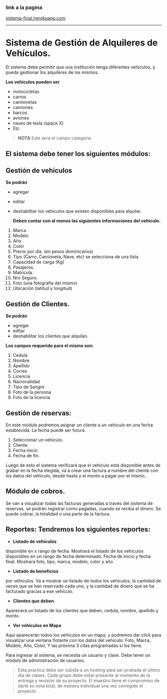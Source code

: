 ### link a la pagina
 [sistema-final.herokuapp.com](sistema-final.herokuapp.com)

---

# Sistema de Gestión de Alquileres de Vehículos.

El sistema debe permitir que una institución tenga diferentes vehículos, y pueda gestionar los alquileres de los mismos.

**Los vehículos pueden ser**

- motocicletas
- carros
- camionetas
- camiones
- barcos
- aviones
- naves de tesla (space X)
- Etc

> **NOTA** Este sera el campo categoria

## **El sistema debe tener los siguientes módulos:**

## Gestión de vehículos

**Se podrán**

- agregar
- editar
- deshabilitar los vehículos que existen disponibles para alquilar.

  **Deben contar con al menos las siguientes informaciones del vehículo.**

1. Marca
2. Modelo
3. Año
4. Color
5. Precio por día. (en pesos dominicanos)
6. Tipo (Carro, Camioneta, Nave, etc) se selecciona de una lista.
7. Capacidad de carga (Kg)
8. Pasajeros.
9. Matricula.
10. Nro Seguro.
11. Foto (una fotografía del mismo)
12. Ubicación (latitud y longitud)

## Gestión de Clientes.

**Se podrán**

- agregar
- editar
- deshabilitar los clientes que alquilan.

**Los campos requerido para el mismo son:**

1. Cedula
2. Nombre
3. Apellido
4. Correo
5. Licencia
6. Nacionalidad
7. Tipo de Sangre
8. Foto de la persona
9. Foto de la licencia

## Gestión de reservas:

En este módulo podremos asignar un cliente a un vehículo en una fecha establecida. La fecha puede ser futura.

1. Seleccionar un vehículo.
2. Cliente.
3. Fecha inicio
4. Fecha de fin.

Luego de esto el sistema verificará que el vehículo está disponible antes de grabar en la fecha elegida, va a crear una factura a nombre del cliente con los datos del vehiculo, desde hasta y el monto a pagar por el mismo..

## Módulo de cobros.

Se van a visualizar todas las facturas generadas a través del sistema de reservas, se podrán registrar como pagadas, cuando se reciba el dinero. Se puede cobrar, la totalidad o una parte de la factura.

## Reportes: Tendremos los siguientes reportes:

- **Listado de vehículos**

disponible en x rango de fecha. Mostrará el listado de los vehículos disponibles en un rango de fecha determinado. Fecha de inicio y fecha final. Mostrara foto, tipo, marca, modelo, color y año

- **Listado de beneficios**

por vehículos. Va a mostrar un listado de todos los vehículos, la cantidad de veces que se han reservado cada uno, y la cantidad de dinero que se ha facturado gracias a ese vehículo.

- **Clientes que deben**.

Aparecerá un listado de los clientes que deben, cedula, nombre, apellido y monto.

- **Ver vehículos en Mapa**

Aquí aparecerán todos los vehículos en un mapa, y podremos dar click para visualizar una ventana flotante con los datos del vehículo: Foto, Marca, Modelo, Año, Color, Y las próxima 3 citas programadas si los tiene.

Para ingresar al sistema, se necesita un usuario y clave. Debe tener un módulo de administración de usuarios.

> Esta práctica debe ser subida a un hosting para ser probada el ultimo dia de clases. Cada grupo debe estar presente al momento de la entrega y revisión de su proyecto. El maestro tiene el compromiso de darle su nota total, de manera individual una vez corregido el proyecto
